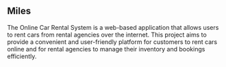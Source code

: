## Miles
The Online Car Rental System is a web-based application that allows users to rent cars from rental agencies over the internet. This project aims to provide a convenient and user-friendly platform for customers to rent cars online and for rental agencies to manage their inventory and bookings efficiently.
